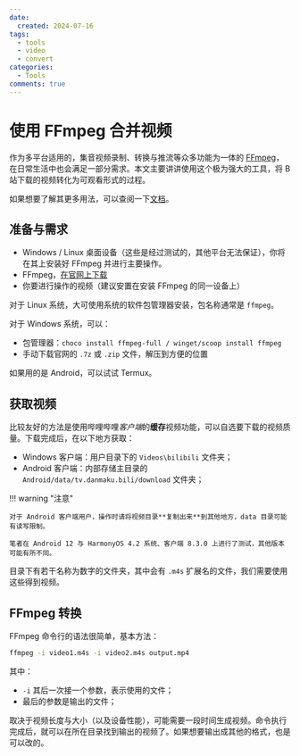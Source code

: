 ```yaml
---
date:
  created: 2024-07-16
tags:
  - tools
  - video
  - convert
categories:
  - Tools
comments: true
---
```


# 使用 FFmpeg 合并视频

作为多平台适用的，集音视频录制、转换与推流等众多功能为一体的 [FFmpeg](https://ffmpeg.org)，在日常生活中也会满足一部分需求。本文主要讲讲使用这个极为强大的工具，将 B 站下载的视频转化为可观看形式的过程。<!-- more -->

如果想要了解其更多用法，可以查阅一下[文档](https://ffmpeg.org/ffmpeg.html)。

## 准备与需求

- Windows / Linux 桌面设备（这些是经过测试的，其他平台无法保证），你将在其上安装好 FFmpeg 并进行主要操作。
- FFmpeg，[在官网上下载](https://ffmpeg.org/download.html)
- 你要进行操作的视频（建议安置在安装 FFmpeg 的同一设备上）

对于 Linux 系统，大可使用系统的软件包管理器安装，包名称通常是 `ffmpeg`。

对于 Windows 系统，可以：

- 包管理器：`choco install ffmpeg-full / winget/scoop install ffmpeg`
- 手动下载官网的 `.7z` 或 `.zip` 文件，解压到方便的位置

如果用的是 Android，可以试试 Termux。

## 获取视频

比较友好的方法是使用哔哩哔哩*客户端*的**缓存**视频功能，可以自选要下载的视频质量。下载完成后，在以下地方获取：

- Windows 客户端：用户目录下的 `Videos\bilibili` 文件夹；
- Android 客户端：内部存储主目录的 `Android/data/tv.danmaku.bili/download` 文件夹；

!!! warning "注意"

    对于 Android 客户端用户，操作时请将视频目录**复制出来**到其他地方，data 目录可能有读写限制。

    笔者在 Android 12 与 HarmonyOS 4.2 系统、客户端 8.3.0 上进行了测试，其他版本可能有所不同。

目录下有若干名称为数字的文件夹，其中会有 `.m4s` 扩展名的文件，我们需要使用这些得到视频。

## FFmpeg 转换

FFmpeg 命令行的语法很简单，基本方法：

```sh
ffmpeg -i video1.m4s -i video2.m4s output.mp4
```

其中：

- `-i` 其后一次接一个参数，表示使用的文件；
- 最后的参数是输出的文件；

取决于视频长度与大小（以及设备性能），可能需要一段时间生成视频。命令执行完成后，就可以在所在目录找到输出的视频了。如果想要输出成其他的格式，也是可以改的。
